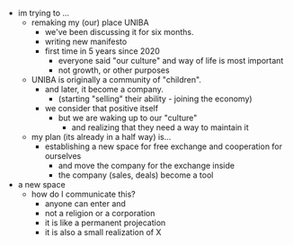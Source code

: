 - im trying to ...
	- remaking my (our) place UNIBA
		- we've been discussing it for six months. 
		- writing new manifesto
		- first time in 5 years since 2020
			- everyone said "our culture" and way of life is most important
			- not growth, or other purposes
	- UNIBA is originally a community of "children".
		- and later, it become a company.
			- (starting "selling" their ability - joining the economy)
		- we consider that positive itself
			- but we are waking up to our "culture"
				- and realizing that they need a way to maintain it
	- my plan (its already in a half way) is...
		- establishing a new space for free exchange and cooperation for ourselves
			- and move the company for the exchange inside
			- the company (sales, deals) become a tool
- a new space
	- how do I communicate this?
		- anyone can enter and
		- not a religion or a corporation
		- it is like a permanent projecation
		- it is also a small realization of X